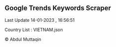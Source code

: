 

## Google Trends Keywords Scraper 
 
Last Update 14-01-2023 , 16:56:51

Country List :
VIETNAM.json



© Abdul Muttaqin 
